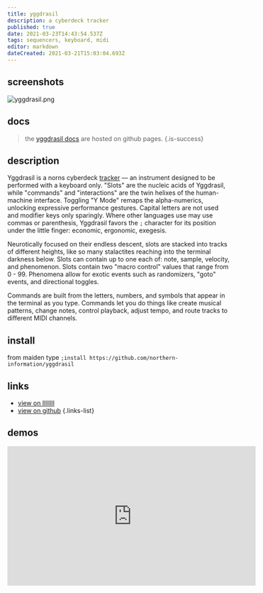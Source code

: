 ```yaml
---
title: yggdrasil
description: a cyberdeck tracker
published: true
date: 2021-03-23T14:43:54.537Z
tags: sequencers, keyboard, midi
editor: markdown
dateCreated: 2021-03-21T15:03:04.693Z
---
```


## screenshots

![yggdrasil.png](/community/northern-information/yggdrasil.png)

## docs

> the [yggdrasil docs](https://northern-information.github.io/yggdrasil-docs/) are hosted on github pages.
{.is-success}

## description

Yggdrasil is a norns cyberdeck [tracker](https://en.wikipedia.org/wiki/Music_tracker)  — an instrument designed to be performed with a keyboard only. "Slots" are the nucleic acids of Yggdrasil, while "commands" and "interactions" are the twin helixes of the human-machine interface. Toggling "Y Mode" remaps the alpha-numerics, unlocking expressive performance gestures. Capital letters are not used and modifier keys only sparingly. Where other languages use may use commas or parenthesis, Yggdrasil favors the `;` character for its position under the little finger: economic, ergonomic, exegesis.

Neurotically focused on their endless descent, slots are stacked into tracks of different heights, like so many stalactites reaching into the terminal darkness below. Slots can contain up to one each of: note, sample, velocity, and phenomenon. Slots contain two "macro control" values that range from 0 - 99. Phenomena allow for exotic events such as randomizers, "goto" events, and directional toggles.

Commands are built from the letters, numbers, and symbols that appear in the terminal as you type. Commands let you do things like create musical patterns, change notes, control playback, adjust tempo, and route tracks to different MIDI channels.

## install

from maiden type
`;install https://github.com/northern-information/yggdrasil`

## links

- [view on llllllll](https://l.llllllll.co/yggdrasil)
- [view on github](https://github.com/northern-information/yggdrasil)
{.links-list}

## demos

<iframe width="560" height="315" src="https://www.youtube.com/embed/8ac2qw9gmaw" title="YouTube video player" frameborder="0" allow="accelerometer; autoplay; clipboard-write; encrypted-media; gyroscope; picture-in-picture" allowfullscreen></iframe>